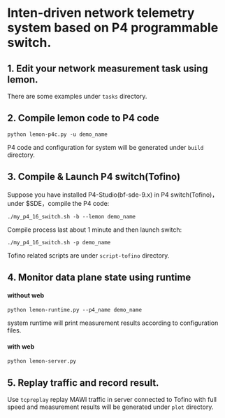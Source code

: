# Inten-driven network telemetry system based on P4 programmable switch.

## 1. Edit your network measurement task using lemon.

There are some examples under `tasks` directory.

## 2. Compile lemon code to P4 code

`python lemon-p4c.py -u demo_name`

P4 code and configuration for system will be generated under `build` directory.

## 3. Compile & Launch P4 switch(Tofino)

Suppose you have installed P4-Studio(bf-sde-9.x) in P4 switch(Tofino)，under $SDE，compile the P4 code:

`./my_p4_16_switch.sh -b --lemon demo_name`

Compile process last about 1 minute and then launch switch:

`./my_p4_16_switch.sh -p demo_name`

Tofino related scripts are under `script-tofino` directory.

## 4. Monitor data plane state using runtime

#### without web

`python lemon-runtime.py --p4_name demo_name` 

system runtime will print measurement results according to configuration files.

#### with web

`python lemon-server.py` 



## 5. Replay traffic and record result.

Use `tcpreplay` replay MAWI traffic in server connected to Tofino with full speed and measurement  results will be generated under `plot` directory.



